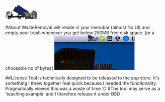 <img src="https://github.com/Daij-Djan/WasteRemoval/raw/master/Resources/Common/Html/WRLogo.png" width="100"/>

#About
WasteRemoval will reside in your menubar (almost No UI) and empty your trash whenever you get below 250MB free disk space. [or a choosable no of bytes]
	<img src="https://github.com/Daij-Djan/WasteRemoval/raw/master/Resources/Common/Html/WRMenubar.png">
	
##License
Tool is technically designed to be released to the app store. It's something I threw together real quick because I needed the functionality. 
Pragmatically viewed this was a waste of time :D
#The tool may serve as a 'teaching example' and I therefore release it under BSD